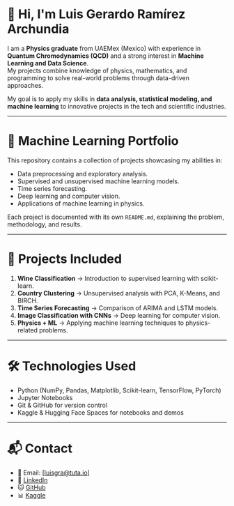 # 👋 Hi, I'm Luis Gerardo Ramírez Archundia

I am a **Physics graduate** from UAEMex (Mexico) with experience in **Quantum Chromodynamics (QCD)** and a strong interest in **Machine Learning and Data Science**.  
My projects combine knowledge of physics, mathematics, and programming to solve real-world problems through data-driven approaches.  

My goal is to apply my skills in **data analysis, statistical modeling, and machine learning** to innovative projects in the tech and scientific industries.  

---

# 📂 Machine Learning Portfolio

This repository contains a collection of projects showcasing my abilities in:  
-  Data preprocessing and exploratory analysis.  
-  Supervised and unsupervised machine learning models.  
-  Time series forecasting.  
-  Deep learning and computer vision.  
-  Applications of machine learning in physics.  

Each project is documented with its own `README.md`, explaining the problem, methodology, and results.

---

# 🚀 Projects Included

1. **Wine Classification** → Introduction to supervised learning with scikit-learn.  
2. **Country Clustering** → Unsupervised analysis with PCA, K-Means, and BIRCH.  
3. **Time Series Forecasting** → Comparison of ARIMA and LSTM models.  
4. **Image Classification with CNNs** → Deep learning for computer vision.  
5. **Physics + ML** → Applying machine learning techniques to physics-related problems.  

---

# 🛠️ Technologies Used
- Python (NumPy, Pandas, Matplotlib, Scikit-learn, TensorFlow, PyTorch)  
- Jupyter Notebooks  
- Git & GitHub for version control  
- Kaggle & Hugging Face Spaces for notebooks and demos  

---

# 📬 Contact
- 📧 Email: [luisgra@tuta.io]  
- 💼 [LinkedIn](https://www.linkedin.com/in/lgra1525/)  
- 🐱 [GitHub](https://github.com/sirlluis)  
- 📊 [Kaggle](https://www.kaggle.com/luisgerardoram)  
